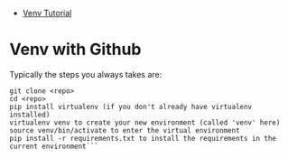- [Venv Tutorial](https://docs.python.org/3/tutorial/venv.html)
# Venv with Github #

Typically the steps you always takes are:
```
git clone <repo>
cd <repo>
pip install virtualenv (if you don't already have virtualenv installed)
virtualenv venv to create your new environment (called 'venv' here)
source venv/bin/activate to enter the virtual environment
pip install -r requirements.txt to install the requirements in the current environment```
